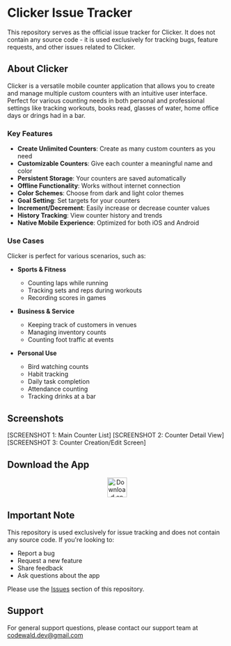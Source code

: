 # Clicker Issue Tracker

This repository serves as the official issue tracker for Clicker. It does not contain any source code - it is used exclusively for tracking bugs, feature requests, and other issues related to Clicker.

## About Clicker

Clicker is a versatile mobile counter application that allows you to create and manage multiple custom counters with an intuitive user interface. Perfect for various counting needs in both personal and professional settings like tracking workouts, books read, glasses of water, home office days or drings had in a bar.

### Key Features

- **Create Unlimited Counters**: Create as many custom counters as you need
- **Customizable Counters**: Give each counter a meaningful name and color
- **Persistent Storage**: Your counters are saved automatically
- **Offline Functionality**: Works without internet connection
- **Color Schemes**: Choose from dark and light color themes
- **Goal Setting**: Set targets for your counters
- **Increment/Decrement**: Easily increase or decrease counter values
- **History Tracking**: View counter history and trends
- **Native Mobile Experience**: Optimized for both iOS and Android

### Use Cases

Clicker is perfect for various scenarios, such as:

- **Sports & Fitness**
  - Counting laps while running
  - Tracking sets and reps during workouts
  - Recording scores in games

- **Business & Service**
  - Keeping track of customers in venues
  - Managing inventory counts
  - Counting foot traffic at events

- **Personal Use**
  - Bird watching counts
  - Habit tracking
  - Daily task completion
  - Attendance counting
  - Tracking drinks at a bar

## Screenshots

[SCREENSHOT 1: Main Counter List]
[SCREENSHOT 2: Counter Detail View]
[SCREENSHOT 3: Counter Creation/Edit Screen]

## Download the App

<div align="center">
  <a href="https://apps.apple.com/app/clicker">
    <img src="https://developer.apple.com/assets/elements/badges/download-on-the-app-store.svg" alt="Download on the App Store" height="45">
  </a>
  <!-- <a href="https://play.google.com/store/apps/details?id=de.codewald.apps.clicker">
    <img src="https://play.google.com/intl/en_us/badges/static/images/badges/en_badge_web_generic.png" alt="Get it on Google Play" height="60">
  </a> -->
</div>

## Important Note

This repository is used exclusively for issue tracking and does not contain any source code. If you're looking to:
- Report a bug
- Request a new feature
- Share feedback
- Ask questions about the app

Please use the [Issues](https://github.com/m-reiniger/Clicker-Public/issues) section of this repository.

## Support

For general support questions, please contact our support team at codewald.dev@gmail.com
